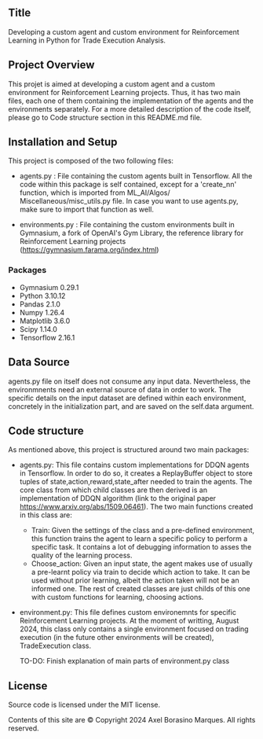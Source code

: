 ## Title
Developing a custom agent and custom environment for Reinforcement Learning in Python
for Trade Execution Analysis.

## Project Overview
This projet is aimed at developing a custom agent and a custom environment for
Reinforcement Learning projects. Thus, it has two main files, each one of them
containing the implementation of the agents and the environments separately.
For a more detailed description of the code itself, please go to Code structure
section in this README.md file.

## Installation and Setup
This project is composed of the two following files:

- agents.py : File containing the custom agents built in Tensorflow.
  All the code within this package is self contained, except for 
  a 'create_nn' function, which is imported from ML_AI/Algos/
  Miscellaneous/misc_utils.py file. In case you want to use
  agents.py, make sure to import that function as well.

- environments.py : File containing the custom environments built in
  Gymnasium, a fork of OpenAI's Gym Library, the reference library for
  Reinforcement Learning projects (https://gymnasium.farama.org/index.html)
  

### Packages
- Gymnasium 0.29.1
- Python 3.10.12
- Pandas 2.1.0
- Numpy 1.26.4
- Matplotlib 3.6.0
- Scipy 1.14.0
- Tensorflow 2.16.1

## Data Source
agents.py file on itself does not consume any input data. Nevertheless,
the environmnents need an external source of data in order to work. The
specific details on the input dataset are defined within each environment,
concretely in the initialization part, and are saved on the self.data
argument.

## Code structure
As mentioned above, this project is structured around two main packages:

- agents.py: This file contains custom implementations for DDQN agents
  in Tensorflow. In order to do so, it creates a ReplayBuffer object
  to store tuples of state,action,reward,state_after needed to train
  the agents. The core class from which child classes are then
  derived is an implementation of DDQN algorithm 
  (link to the original paper https://www.arxiv.org/abs/1509.06461).
  The two main functions created in this class are:
    - Train: Given the settings of the class and a pre-defined environment,
    this function trains the agent to learn a specific policy to perform 
    a specific task. It contains a lot of debugging information to 
    asses the quality of the learning process.
    - Choose_action: Given an input state, the agent makes use of usually
    a pre-learnt policy via train to decide which action to take. It
    can be used without prior learning, albeit the action taken will not
    be an informed one.
  The rest of created classes are just childs of this one with custom
  functions for learning, choosing actions.

- environment.py: This file defines custom environemnts for specific
  Reinforcement Learning projects. At the moment of
  writting, August 2024, this class only contains a single environment
  focused on trading execution (in the future other environments will
  be created), TradeExecution class. 

  TO-DO: Finish explanation of main parts of environment.py class

## License
Source code is licensed under the MIT license.

Contents of this site are © Copyright 2024 Axel Borasino Marques. All rights reserved.

